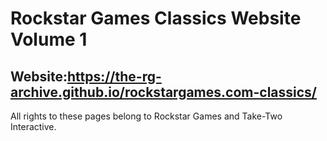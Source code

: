 # Rockstar Games Classics Website Volume 1

## Website:https://the-rg-archive.github.io/rockstargames.com-classics/

All rights to these pages belong to Rockstar Games and Take-Two Interactive.
